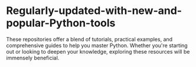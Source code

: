 # Regularly-updated-with-new-and-popular-Python-tools
These repositories offer a blend of tutorials, practical examples, and comprehensive guides to help you master Python. Whether you're starting out or looking to deepen your knowledge, exploring these resources will be immensely beneficial.
